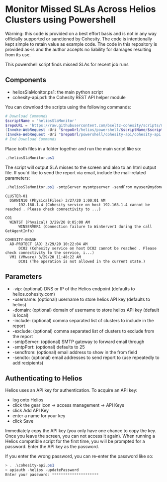 # Monitor Missed SLAs Across Helios Clusters using Powershell

Warning: this code is provided on a best effort basis and is not in any way officially supported or sanctioned by Cohesity. The code is intentionally kept simple to retain value as example code. The code in this repository is provided as-is and the author accepts no liability for damages resulting from its use.

This powershell script finds missed SLAs for recent job runs

## Components

* heliosSlaMonitor.ps1: the main python script
* cohesity-api.ps1: the Cohesity REST API helper module

You can download the scripts using the following commands:

```powershell
# Download Commands
$scriptName = 'heliosSlaMonitor'
$repoURL = 'https://raw.githubusercontent.com/bseltz-cohesity/scripts/master'
(Invoke-WebRequest -Uri "$repoUrl/helios/powershell/$scriptName/$scriptName.ps1").content | Out-File "$scriptName.ps1"; (Get-Content "$scriptName.ps1") | Set-Content "$scriptName.ps1"
(Invoke-WebRequest -Uri "$repoUrl/powershell/cohesity-api/cohesity-api.ps1").content | Out-File cohesity-api.ps1; (Get-Content cohesity-api.ps1) | Set-Content cohesity-api.ps1
# End Download Commands
```

Place both files in a folder together and run the main script like so:

```powershell
./heliosSlaMonitor.ps1
```

The script will output SLA misses to the screen and also to an html output file. If you'd like to send the report via email, include the mail-related parameters:

```powershell
./heliosSlaMonitor.ps1 -smtpServer mysmtpserver -sendFrom myuser@mydomain.net -sendTo anotheruser@mydomain.net
```

```text
CLUSTER-01
  DSKWIN10 (PhysicalFiles) 3/27/20 1:00:01 AM
      192.168.1.4 (Cohesity service on host 192.168.1.4 cannot be reached . Please check connectivity to ...)

CO1
  WINTST (Physical) 3/29/20 8:05:00 AM
      WINSERVER1 (Connection failure to WinServer1 during the call GetAgentInfo)

COHESITY-ENASH
  AD-PROTECT (AD) 3/29/20 10:22:04 AM
      DC02 (Cohesity service on host DC02 cannot be reached . Please check connectivity to the service, i...)
  VM1 (VMware) 3/29/20 11:48:22 AM
      DC01 (The operation is not allowed in the current state.)
```

## Parameters

* -vip: (optional) DNS or IP of the Helios endpoint (defaults to helios.cohesity.com)
* -username: (optional) username to store helios API key (defaults to helios)
* -domain: (optional) domain of username to store helios API key (default is local)
* -include: (optional) comma separated list of clusters to include in the report
* -exclude: (optional) comma separated list of clusters to exclude from the report
* -smtpServer: (optional) SMTP gateway to forward email through
* -smtpPort: (optional) defaults to 25
* -sendfrom: (optional) email address to show in the from field
* -sendto: (optional) email addresses to send report to (use repeatedly to add recipients)

## Authenticating to Helios

Helios uses an API key for authentication. To acquire an API key:

* log onto Helios
* click the gear icon -> access management -> API Keys
* click Add API Key
* enter a name for your key
* click Save

Immediately copy the API key (you only have one chance to copy the key. Once you leave the screen, you can not access it again). When running a Helios compatible script for the first time, you will be prompted for a password. Enter the API key as the password.

If you enter the wrong password, you can re-enter the password like so:

```powershell
> . .\cohesity-api.ps1
> apiauth -helios -updatePassword
Enter your password: *********************
```
